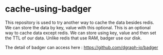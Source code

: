 # cache-using-badger
This repository is used to try another way to cache the data besides redis. 
We can store the data by key, value with this optional. This is an optional way to cache data except redis. 
We can store using key, value and then set the TTL of our data. 
Unlike redis that use RAM, badger use our disk. 

The detail of badger can access here : https://github.com/dgraph-io/badger
